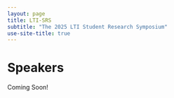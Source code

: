 ```yaml
---
layout: page
title: LTI-SRS
subtitle: "The 2025 LTI Student Research Symposium"
use-site-title: true
---
```


# Speakers
Coming Soon!
